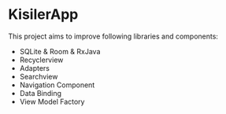 # KisilerApp

This project aims to improve following libraries and components:

- SQLite & Room & RxJava
- Recyclerview
- Adapters
- Searchview
- Navigation Component
- Data Binding
- View Model Factory
